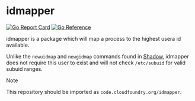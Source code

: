 # idmapper

[![Go Report Card](https://goreportcard.com/badge/code.cloudfoundry.org/idmapper)](https://goreportcard.com/report/code.cloudfoundry.org/gorouter)
[![Go Reference](https://pkg.go.dev/badge/code.cloudfoundry.org/idmapper.svg)](https://pkg.go.dev/code.cloudfoundry.org/gorouter)

idmapper is a package which will map a process to the highest usera id available.

Unlike the `newuidmap` and `newgidmap` commands found in [Shadow](https://github.com/shadow-maint/shadow), idmapper does not require this user to exist and will not check `/etc/subuid` for valid subuid ranges.

> [!NOTE]
>
> This repository should be imported as `code.cloudfoundry.org/idmapper`.

